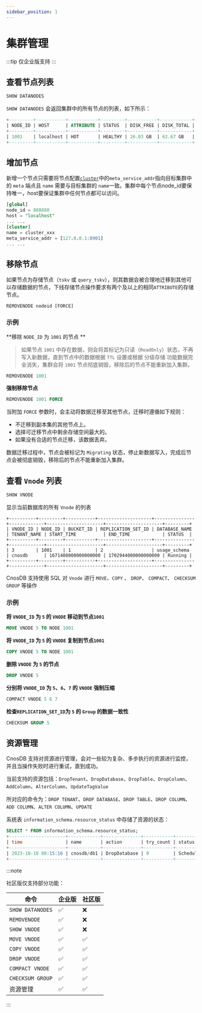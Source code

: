 ```yaml
---
sidebar_position: 1
---
```


# 集群管理

:::tip
仅企业版支持
:::

## 查看节点列表

```sql
SHOW DATANODES
```

`SHOW DATANODES` 会返回集群中的所有节点的列表，如下所示：

```sql
+---------+-----------+-----------+---------+-----------+------------+---------------------+
| NODE_ID | HOST      | ATTRIBUTE | STATUS  | DISK_FREE | DISK_TOTAL | LAST_UPDATED_TIME   |
+---------+-----------+-----------+---------+-----------+------------+---------------------+
| 1001    | localhost | HOT       | HEALTHY | 26.03 GB  | 62.67 GB   | 2023-12-26 09:15:29 |
+---------+-----------+-----------+---------+-----------+------------+---------------------+
```



## 增加节点

新增一个节点只需要将节点配置[`cluster`](../reference/config#cluster)中的`meta_service_addr`指向目标集群中的 `meta` 端点且 `name` 需要与目标集群的 `name`一致。集群中每个节点node_id要保持唯一，host要保证集群中任何节点都可以访问。

```sql
[global]
node_id = 888888
host = "localhost"
... ...
[cluster]
name = cluster_xxx
meta_service_addr = [127.0.0.1:8901]
... ...
```



## 移除节点

如果节点为存储节点（`tskv` 或 `query_tskv`），则其数据会被合理地迁移到其他可以存储数据的节点，下线存储节点操作要求有两个及以上的相同`ATTRIBUTE`的存储节点。

```
REMOVENODE nodeid [FORCE]
```

### 示例

**移除 `NODE_ID` 为 `1001` 的节点 **

> 如果节点 `1001` 中存在数据，则会将其标记为只读（`ReadOnly`）状态，不再写入新数据，直到节点中的数据根据 `TTL` 设置或根据 分级存储 功能数据完全消失，集群会将 `1001` 节点彻底销毁，移除后的节点不能重新加入集群。

```sql
REMOVENODE 1001
```

**强制移除节点**

```sql
REMOVENODE 1001 FORCE
```

当附加 `FORCE` 参数时，会主动将数据迁移至其他节点，迁移时遵循如下规则：

- 不迁移到副本集的其他节点上。
- 选择可迁移节点中剩余存储空间最大的。
- 如果没有合适的节点迁移，该数据丢弃。

数据迁移过程中，节点会被标记为 `Migrating` 状态，停止新数据写入，完成后节点会被彻底销毁，移除后的节点不能重新加入集群。

## 查看 `Vnode` 列表

```sql
SHOW VNODE
```

显示当前数据库的所有 `Vnode` 的列表

```shell
+----------+---------+-----------+--------------------+---------------+-------------+---------------------+---------------------+---------+
| VNODE_ID | NODE_ID | BUCKET_ID | REPLICATION_SET_ID | DATABASE_NAME | TENANT_NAME | START_TIME          | END_TIME            | STATUS  |
+----------+---------+-----------+--------------------+---------------+-------------+---------------------+---------------------+---------+
| 3        | 1001    | 1         | 2                  | usage_schema  | cnosdb      | 1671408000000000000 | 1702944000000000000 | Running |
+----------+---------+-----------+--------------------+---------------+-------------+---------------------+---------------------+---------+
```

CnosDB 支持使用 SQL 对 `Vnode` 进行 `MOVE`、`COPY` 、 `DROP`、 `COMPACT`、 `CHECKSUM GROUP` 等操作

### 示例

**将 `VNODE_ID` 为 `5` 的 `VNODE` 移动到节点`1001`**

```sql
MOVE VNODE 5 TO NODE 1001
```

**将 `VNODE_ID` 为 `5` 的 `VNODE` 复制到节点`1001`**

```sql
COPY VNODE 5 TO NODE 1001
```

**删除 `VNODE` 为 `5` 的节点**

```sql
DROP VNODE 5
```

**分别将 `VNODE_ID` 为 `5`、`6`、`7` 的 `VNODE` 强制压缩**

```sql
COMPACT VNODE 5 6 7
```

**检查`REPLICATION_SET_ID`为 `5` 的 `Group` 的数据一致性**

```sql
CHECKSUM GROUP 5
```

## 资源管理

CnosDB 支持对资源进行管理，会对一些较为复杂、多步执行的资源进行监控，并且当操作失败时进行重试，直到成功。

当前支持的资源包括：`DropTenant`、`DropDatabase`、`DropTable`、`DropColumn`、`AddColumn`、`AlterColumn`、`UpdateTagValue`

所对应的命令为：`DROP TENANT`、`DROP DATABASE`、`DROP TABLE`、`DROP COLUMN`、`ADD COLUMN`、`ALTER COLUMN`、`UPDATE`

系统表 `information_schema.resource_status` 中存储了资源的状态：

```sql
SELECT * FROM information_schema.resource_status;
+---------------------+------------+--------------+-----------+----------+---------+
| time                | name       | action       | try_count | status   | comment |
+---------------------+------------+--------------+-----------+----------+---------+
| 2023-10-18 08:15:16 | cnosdb/db1 | DropDatabase | 0         | Schedule |         |
+---------------------+------------+--------------+-----------+----------+---------+
```

:::note

社区版仅支持部分功能：

| 命令             | 企业版 | 社区版 |
| ---------------- | ------ | ------ |
| `SHOW DATANODES` | ✅      | ❌      |
| `REMOVENODE`     | ✅      | ❌      |
| `SHOW VNODE`     | ✅      | ❌      |
| `MOVE VNODE`     | ✅      | ✅      |
| `COPY VNODE`     | ✅      | ✅      |
| `DROP VNODE`     | ✅      | ✅      |
| `COMPACT VNODE`  | ✅      | ✅      |
| `CHECKSUM GROUP` | ✅      | ✅      |
| 资源管理         | ✅      | ✅      |

:::